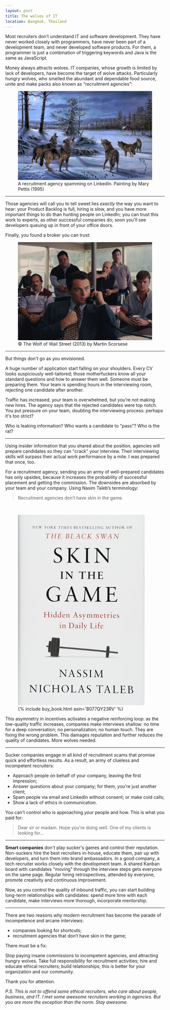 ```yaml
---
layout: post
title: The wolves of IT
location: Bangkok, Thailand
---
```


Most recruiters don’t understand IT and software development. They have never worked closely with programmers, have never been part of a development team, and never developed software products. For them, a programmer is just a combination of triggering keywords and Java is the same as JavaScript. 

Money always attracts wolves. IT companies, whose growth is limited by lack of developers, have become the target of wolve attacks. Particularly hungry wolves, who smelled the abundant and dependable food source, unite and make packs also known as “recruitment agencies”:

<figure>
<img src="/images/wolves_linkedin.jpg">
<figcaption>A recruitment agency spamming on LinkedIn. Painting by Mary Pettis (1995)</figcaption>
</figure>

---

Those agencies will call you to tell sweet lies *exactly* the way you want to hear: your Product Backlog is full, hiring is slow, and you have more important things to do than hunting people on LinkedIn; you can trust this work to experts, as other successful companies do; soon you'll see developers queuing up in front of your office doors. 

Finally, you found a broker you can trust:



<figure>
<img src="/images/broker_you_can_trust.png">
<figcaption>© The Wolf of Wall Street (2013) by Martin Scorsese</figcaption>
</figure>

---

But things don't go as you envisioned.

A huge number of application start falling on your shoulders. Every CV looks suspiciously well-tailored; those motherfuckers know all your standard questions and how to answer them well. Someone must be preparing them. Your team is spending hours in the interviewing room, rejecting one candidate after another. 

Traffic has increased, your team is overwhelmed, but you’re not making new hires. The agency says that the rejected candidates were top notch. You put pressure on your team, doubting the interviewing process: perhaps it's too strict?

Who is leaking information? Who wants a candidate to "pass"? Who is the rat?

---

Using insider information that *you* shared about the position, agencies will prepare candidates so they can "crack" your interview. Their interviewing skills will surpass their actual work performance by a mile. I was prepared that once, too.

For a recruitment agency, sending you an army of well-prepared candidates has only upsides, because it increases the probability of successful placement and getting the commission. The downsides are absorbed by your team and your company. Using Nasim Taleb’s terminology:


> Recruitment agencies don’t have skin in the game. 

<br>
<figure>
<img src="/images/taleb_skin.jpg" width="400">
<figcaption>
{% include buy_book.html asin='B077QY23RV' %}
</figcaption>
</figure>

This asymmetry in incentives activates a negative reinforcing loop: as the low-quality traffic increases, companies make interviews shallow: no time for a deep conversation; no personalization; no human touch. They are fixing the wrong problem. This damages reputation and further reduces the quality of candidates. More wolves needed.

---

Sucker companies engage in all kind of recruitment scams that promise quick and effortless results. As a result, an army of clueless and incompetent recruiters:
- Approach people on behalf of your company, leaving the first impression;
- Answer questions about your company; for them, you're just another client;
- Spam people via email and LinkedIn without consent; or make cold calls;
- Show a lack of ethics in communication.

You can't control who is approaching *your* people and how. This is what you paid for:

> Dear sir or madam. Hope you're doing well. One of my clients is looking for...

---

**Smart companies** don't play sucker's games and control their reputation. Non-suckers hire the best recruiters in-house, educate them, pair up with developers, and turn them into brand ambassadors. In a good company, a tech recruiter works closely with the development team. A shared Kanban board with candidates "moving" through the interview steps gets everyone on the same page. Regular hiring retrospectives, attended by everyone, promote creativity and continuous improvement.

Now, as you control the quality of inbound traffic, you can start building long-term relationships with candidates: spend more time with each candidate, make interviews more thorough, incorporate mentorship.

---

There are two reasons why modern recruitment has become the parade of incompetence and arcane interviews:
* companies looking for shortcuts;
* recruitment agencies that don’t have skin in the game;

There must be a fix:

Stop paying insane commissions to incompetent agencies, and attracting hungry wolves. Take full responsibility for recruitment activities; hire and educate ethical recruiters; build relationships; this is better for your organization and our community. 

Thank you for attention.

*P.S. This is not to offend some ethical recruiters, who care about people, business, and IT. I met some awesome recruiters working in agencies. But you are more the exception than the norm. Stay awesome.*